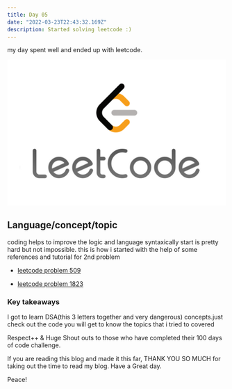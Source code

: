 ```yaml
---
title: Day 05
date: "2022-03-23T22:43:32.169Z"
description: Started solving leetcode :)
---
```


my day spent well and ended up with leetcode.

![coding](./leetcode.png)

## Language/concept/topic

coding helps to improve the logic and language syntaxically start is pretty hard but not impossible. this is how i started with the help of some references and tutorial for 2nd problem

- [leetcode problem 509](https://github.com/jay-2000/lip.py/blob/main/leetcode/509.py)

- [leetcode problem 1823](https://github.com/jay-2000/lip.py/blob/main/leetcode/1823.py)

### Key takeaways

I got to learn DSA(this 3 letters together and very dangerous) concepts.just check out the code you will get to know the topics that i tried to covered




Respect++ & Huge Shout outs to those who have completed their 100 days of code challenge.

If you are reading this blog and made it this far, THANK YOU SO MUCH for taking out the time to read my blog. Have a Great day.

Peace!